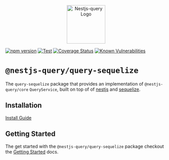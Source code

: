 <p align="center">
  <a href="https://doug-martin.github.io/nestjs-query" target="blank"><img src="https://doug-martin.github.io/nestjs-query/img/logo.svg" width="120" alt="Nestjs-query Logo" /></a>
</p>

[![npm version](https://img.shields.io/npm/v/@nestjs-query/query-sequelize.svg)](https://www.npmjs.org/package/@nestjs-query/query-sequelize)
[![Test](https://github.com/doug-martin/nestjs-query/workflows/Test/badge.svg?branch=master)](https://github.com/doug-martin/nestjs-query/actions?query=workflow%3ATest+and+branch%3Amaster+)
[![Coverage Status](https://coveralls.io/repos/github/doug-martin/nestjs-query/badge.svg?branch=master)](https://coveralls.io/github/doug-martin/nestjs-query?branch=master)
[![Known Vulnerabilities](https://snyk.io/test/github/doug-martin/nestjs-query/badge.svg?targetFile=packages/query-sequelize/package.json)](https://snyk.io/test/github/doug-martin/nestjs-query?targetFile=packages/query-sequelize/package.json)

# `@nestjs-query/query-sequelize`

The `query-sequelize` package that provides an implementation of `@nestjs-query/core` `QueryService`, built on top of of [nestjs](https://nestjs.com/) and [sequelize](https://sequelize.org/). 

## Installation

[Install Guide](https://doug-martin.github.io/nestjs-query/docs/introduction/install)

## Getting Started

The get started with the `@nestjs-query/query-sequelize` package checkout the [Getting Started](https://doug-martin.github.io/nestjs-query/docs/sequelize/getting-started) docs.


